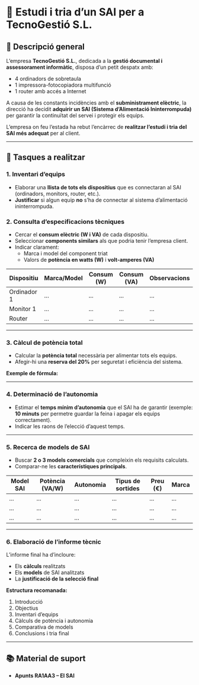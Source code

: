 # 🧾 Estudi i tria d’un SAI per a TecnoGestió S.L.

## 📖 Descripció general
L’empresa **TecnoGestió S.L.**, dedicada a la **gestió documental i assessorament informàtic**, disposa d’un petit despatx amb:

- 4 ordinadors de sobretaula  
- 1 impressora-fotocopiadora multifunció  
- 1 router amb accés a Internet  

A causa de les constants incidències amb el **subministrament elèctric**, la direcció ha decidit **adquirir un SAI (Sistema d’Alimentació Ininterrompuda)** per garantir la continuïtat del servei i protegir els equips.

L’empresa on feu l’estada ha rebut l’encàrrec de **realitzar l’estudi i tria del SAI més adequat** per al client.

---

## 🧩 Tasques a realitzar

### 1. Inventari d’equips
- Elaborar una **llista de tots els dispositius** que es connectaran al SAI (ordinadors, monitors, router, etc.).  
- **Justificar** si algun equip **no** s’ha de connectar al sistema d’alimentació ininterrompuda.

### 2. Consulta d’especificacions tècniques
- Cercar el **consum elèctric (W i VA)** de cada dispositiu.  
- Seleccionar **components similars** als que podria tenir l’empresa client.  
- Indicar clarament:  
  - Marca i model del component triat  
  - Valors de **potència en watts (W)** i **volt-amperes (VA)**

| Dispositiu | Marca/Model | Consum (W) | Consum (VA) | Observacions |
|-------------|--------------|-------------|--------------|---------------|
| Ordinador 1 | ... | ... | ... | ... |
| Monitor 1 | ... | ... | ... | ... |
| Router | ... | ... | ... | ... |

---

### 3. Càlcul de potència total
- Calcular la **potència total** necessària per alimentar tots els equips.  
- Afegir-hi una **reserva del 20%** per seguretat i eficiència del sistema.

**Exemple de fórmula:**

---

### 4. Determinació de l’autonomia
- Estimar el **temps mínim d’autonomia** que el SAI ha de garantir (exemple: **10 minuts** per permetre guardar la feina i apagar els equips correctament).  
- Indicar les raons de l’elecció d’aquest temps.

---

### 5. Recerca de models de SAI
- Buscar **2 o 3 models comercials** que compleixin els requisits calculats.  
- Comparar-ne les **característiques principals**.

| Model SAI | Potència (VA/W) | Autonomia | Tipus de sortides | Preu (€) | Marca |
|------------|----------------|------------|-------------------|-----------|--------|
| ... | ... | ... | ... | ... | ... |
| ... | ... | ... | ... | ... | ... |
| ... | ... | ... | ... | ... | ... |

---

### 6. Elaboració de l’informe tècnic
L’informe final ha d’incloure:
- Els **càlculs** realitzats  
- Els **models** de SAI analitzats  
- La **justificació de la selecció final**  

**Estructura recomanada:**
1. Introducció  
2. Objectius  
3. Inventari d’equips  
4. Càlculs de potència i autonomia  
5. Comparativa de models  
6. Conclusions i tria final  

---

## 📚 Material de suport
- **Apunts RA1AA3 – El SAI**


